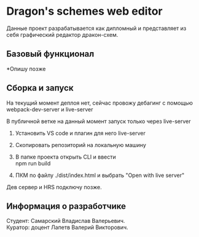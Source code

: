 # Dragon's schemes web editor  

Данные проект разрабатывается как дипломный и представляет из себя графический редактор дракон-схем.  

## Базовый функционал  

*Опишу позже

## Сборка и запуск

На текущий момент деплоя нет, сейчас провожу дебагинг с помощью webpack-dev-server и live-server

В публичной ветке на данный момент запуск только через live-server

1. Установить VS code и плагин для него live-server

2. Скопировать репозиторий на локальную машину

3. В папке проекта открыть CLI и ввести  
    npm run build

4. ПКМ по файлу
    ./dist/index.html
    и выбрать "Open with live server"

Дев сервер и HRS подключу позже.

## Информация о разработчике

Студент: Самарский Владислав Валерьевич.  
Куратор: доцент Лапетв Валерий Викторович.
